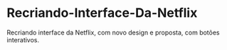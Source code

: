# Recriando-Interface-Da-Netflix
Recriando interface da Netflix, com novo design e proposta, com botões interativos.

